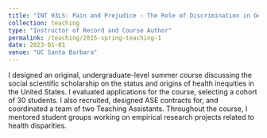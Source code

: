 ```yaml
---
title: "INT 93LS: Pain and Prejudice - The Role of Discrimination in Generating Disparities in Health "
collection: teaching
type: "Instructor of Record and Course Author"
permalink: /teaching/2015-spring-teaching-1
date: 2023-01-01
venue: "UC Santa Barbara"
---
```


I designed an original, undergraduate-level summer course discussing the social scientific scholarship on the status and origins of health inequities in the United States. I evaluated applications for the course, selecting a cohort of 30 students. I also recruited, designed ASE contracts for, and coordinated a team of two Teaching Assistants. Throughout the course, I mentored student groups working on empirical research projects related to health disparities.
